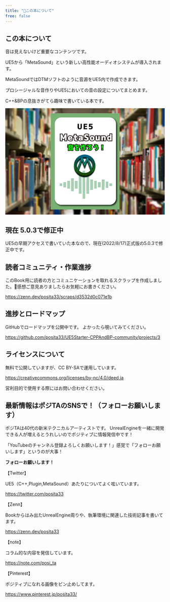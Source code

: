 ```yaml
---
title: "📘この本について"
free: false
---
```


## この本について

音は見えないけど重要なコンテンツです。

UE5から「MetaSound」という新しい高性能オーディオシステムが導入されます。

MetaSoundではDTMソフトのように音源をUE5内で作成できます。

プロシージャルな音作りやUE5においての音の設定についてまとめます。

C++&BPの息抜きがてら趣味で書いている本です。

![本の紹介](/images/books/ue5_starter_cpp_and_bp_001/chap_00_about/2022-02-18-06-05-24.png)

## 現在 5.0.3で修正中

UE5の早期アクセスで書いていた本なので、現在(2022/8/17)正式版の5.0.3で修正中です。

## 読者コミュニティ・作業進捗

このBook用に読者の方とコミュニケーションを取れるスクラップを作成しました。💬感想ご意見ありましたらお気軽にお書きください。

https://zenn.dev/posita33/scraps/d3532d0c071e1b

## 進捗とロードマップ

GitHubでロードマップを公開中です。
よかったら覗いてみてください。

https://github.com/posita33/UE5Starter-CPPAndBP-community/projects/3

## ライセンスについて

無料で公開していますが、CC BY-SAで運用しています。

https://creativecommons.org/licenses/by-nc/4.0/deed.ja

営利目的で使用する際にはお問い合わせください。

## 最新情報はポジTAのSNSで！（フォローお願いします）

ポジTAは40代の新米テクニカルアーティストです。
UnrealEngineを一緒に開発できる人が増えるとうれしいのでポジティブに情報発信中です！

「YouTubeのチャンネル登録よろしくお願いします！」感覚で「フォローお願いします」というのが大事！

**フォローお願いします！**

【Twitter】

UE5（C++,Plugin,MetaSound）あたりについてよく呟いています。

https://twitter.com/posita33

【Zenn】

Bookからはみ出たUnrealEngine周りや、執筆環境に関連した技術記事を書いてます。

https://zenn.dev/posita33

【note】

コラム的な内容を発信しています。

https://note.com/posi_ta

【Pinterest】

ポジティブになれる画像をピン止めしてます。

https://www.pinterest.jp/posita33/